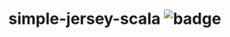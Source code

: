 # simple-jersey-scala ![badge](https://circleci.com/gh/iswong/simple-jersey-scala.svg?style=shield&circle-token=75d0f7c018ea34048c4342466a61a0c5c7648cfd)
